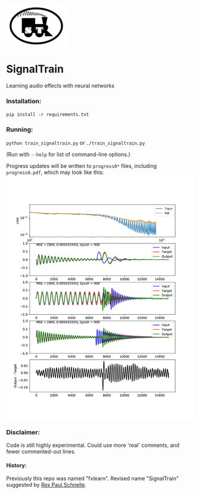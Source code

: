 ![images/stlogo.png](images/stlogo.png)
# SignalTrain

Learning audio effects with neural networks


### Installation:
`pip install -r requirements.txt`

### Running:
`python train_signaltrain.py` or `./train_signaltrain.py`

(Run with `--help` for list of command-line options.)

Progress updates will be written to `progress0*` files, including `progress0.pdf`, which may look like this:
![progress_example.png](images/progress_example.png)



### Disclaimer:
Code is still highly experimental. Could use more 'real' comments, and fewer commented-out lines.

#### History:
Previously this repo was named "fxlearn".  Revised name "SignalTrain" suggested by [Rex Paul Schnelle](https://rexmusic.us/).
